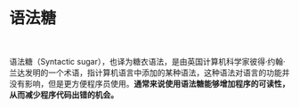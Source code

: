 # 语法糖

​                                                                                                                                    

语法糖（Syntactic sugar），也译为糖衣语法，是由英国计算机科学家彼得·约翰·兰达发明的一个术语，指计算机语言中添加的某种语法，这种语法对语言的功能并没有影响，但是更方便程序员使用。**通常来说使用语法糖能够增加程序的可读性，从而减少程序代码出错的机会。**

